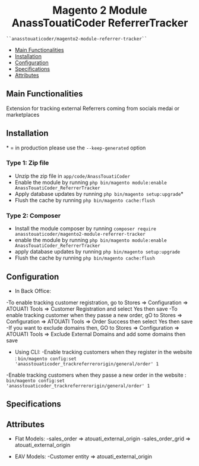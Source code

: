# <h1 style="text-align: center;">Magento 2 Module AnassTouatiCoder ReferrerTracker</h1>


    ``anasstouaticoder/magento2-module-referrer-tracker``

 - [Main Functionalities](#markdown-header-main-functionalities)
 - [Installation](#markdown-header-installation)
 - [Configuration](#markdown-header-configuration)
 - [Specifications](#markdown-header-specifications)
 - [Attributes](#markdown-header-attributes)


## Main Functionalities
Extension for tracking external Referrers coming from socials medai or marketplaces

## Installation
\* = in production please use the `--keep-generated` option

### Type 1: Zip file

 - Unzip the zip file in `app/code/AnassTouatiCoder`
 - Enable the module by running `php bin/magento module:enable AnassTouatiCoder_ReferrerTracker`
 - Apply database updates by running `php bin/magento setup:upgrade`\*
 - Flush the cache by running `php bin/magento cache:flush`

### Type 2: Composer

 - Install the module composer by running `composer require anasstouaticoder/magento2-module-referrer-tracker`
 - enable the module by running `php bin/magento module:enable AnassTouatiCoder_ReferrerTracker`
 - apply database updates by running `php bin/magento setup:upgrade`
 - Flush the cache by running `php bin/magento cache:flush`

## Configuration
- In Back Office:

-To enable tracking customer registration, go to Stores => Configuration => ATOUATI Tools => Customer Registration and select Yes then save
-To enable tracking customer when they passe a new order, gO to Stores => Configuration => ATOUATI Tools => Order Success then select Yes then save
-If you want to exclude domains then, GO to Stores => Configuration => ATOUATI Tools => Exclude External Domains and add some domains then save

- Using CLI:
-Enable tracking customers when they register in the website 
: `bin/magento config:set 'anasstouaticoder_trackreferrerorigin/general/order' 1`

-Enable tracking customers when they passe a new order in the website
: `bin/magento config:set 'anasstouaticoder_trackreferrerorigin/general/order' 1`


## Specifications

## Attributes
- Flat Models:
-sales_order => atouati_external_origin
-sales_order_grid => atouati_external_origin

- EAV Models:
-Customer entity => atouati_external_origin
